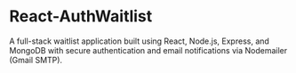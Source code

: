 # React-AuthWaitlist
A full-stack waitlist application built using React, Node.js, Express, and MongoDB with secure authentication and email notifications via Nodemailer (Gmail SMTP).
